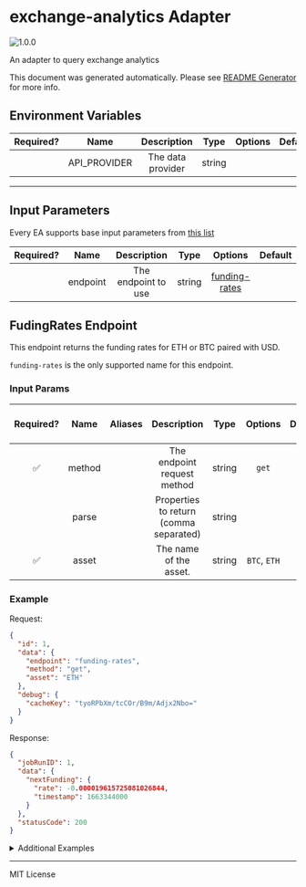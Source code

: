 # exchange-analytics Adapter

![1.0.0](https://img.shields.io/github/package-json/v/linkpoolio/adapters?filename=packages/exchange-analytics/package.json)

An adapter to query exchange analytics

This document was generated automatically. Please see [README Generator](../../scripts#readme-generator) for more info.

## Environment Variables

| Required? |     Name     |    Description    |  Type  | Options | Default |
| :-------: | :----------: | :---------------: | :----: | :-----: | :-----: |
|           | API_PROVIDER | The data provider | string |         |         |

---

## Input Parameters

Every EA supports base input parameters from [this list](../../core/bootstrap#base-input-parameters)

| Required? |   Name   |     Description     |  Type  |                Options                 | Default |
| :-------: | :------: | :-----------------: | :----: | :------------------------------------: | :-----: |
|           | endpoint | The endpoint to use | string | [funding-rates](#fudingrates-endpoint) |         |

## FudingRates Endpoint

This endpoint returns the funding rates for ETH or BTC paired with USD.

`funding-rates` is the only supported name for this endpoint.

### Input Params

| Required? |  Name  | Aliases |              Description               |  Type  |   Options    | Default | Depends On | Not Valid With |
| :-------: | :----: | :-----: | :------------------------------------: | :----: | :----------: | :-----: | :--------: | :------------: |
|    ✅     | method |         |      The endpoint request method       | string |    `get`     |         |            |                |
|           | parse  |         | Properties to return (comma separated) | string |              |         |            |                |
|    ✅     | asset  |         |         The name of the asset.         | string | `BTC`, `ETH` |         |            |                |

### Example

Request:

```json
{
  "id": 1,
  "data": {
    "endpoint": "funding-rates",
    "method": "get",
    "asset": "ETH"
  },
  "debug": {
    "cacheKey": "tyoRPbXm/tcCOr/B9m/Adjx2Nbo="
  }
}
```

Response:

```json
{
  "jobRunID": 1,
  "data": {
    "nextFunding": {
      "rate": -0.000019615725081026844,
      "timestamp": 1663344000
    }
  },
  "statusCode": 200
}
```

<details>
<summary>Additional Examples</summary>

Request:

```json
{
  "id": 1,
  "data": {
    "endpoint": "funding-rates",
    "method": "get",
    "asset": "ETH"
  },
  "debug": {
    "cacheKey": "tyoRPbXm/tcCOr/B9m/Adjx2Nbo="
  }
}
```

Response:

```json
{
  "jobRunID": 1,
  "data": {
    "nextFunding": {
      "rate": -0.00001119125,
      "timestamp": 1663315200
    }
  },
  "statusCode": 200
}
```

Request:

```json
{
  "id": 1,
  "data": {
    "endpoint": "funding-rates",
    "method": "get",
    "asset": "ETH"
  },
  "debug": {
    "cacheKey": "tyoRPbXm/tcCOr/B9m/Adjx2Nbo="
  }
}
```

Response:

```json
{
  "jobRunID": 1,
  "data": {
    "nextFunding": {
      "rate": -0.000005,
      "timestamp": 1663336800
    }
  },
  "statusCode": 200
}
```

</details>

---

MIT License
